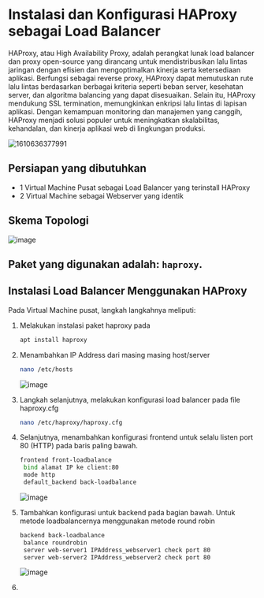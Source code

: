 <h1>Instalasi dan Konfigurasi HAProxy sebagai Load Balancer</h1>

HAProxy, atau High Availability Proxy, adalah perangkat lunak load balancer dan proxy open-source yang dirancang untuk mendistribusikan lalu lintas jaringan dengan efisien dan mengoptimalkan kinerja serta ketersediaan aplikasi. Berfungsi sebagai reverse proxy, HAProxy dapat memutuskan rute lalu lintas berdasarkan berbagai kriteria seperti beban server, kesehatan server, dan algoritma balancing yang dapat disesuaikan. Selain itu, HAProxy mendukung SSL termination, memungkinkan enkripsi lalu lintas di lapisan aplikasi. Dengan kemampuan monitoring dan manajemen yang canggih, HAProxy menjadi solusi populer untuk meningkatkan skalabilitas, kehandalan, dan kinerja aplikasi web di lingkungan produksi.

![1610636377991](https://github.com/rodipisroi/LinuxServer/assets/104636035/cdbc64e1-beda-448c-9f09-63e3aec8b3a0)

## Persiapan yang dibutuhkan

- 1 Virtual Machine Pusat sebagai Load Balancer yang terinstall HAProxy
- 2 Virtual Machine sebagai Webserver yang identik

## Skema Topologi

![image](https://github.com/rodipisroi/LinuxServer/assets/104636035/438b4236-8eaa-45c8-95b9-cbc829213992)


## Paket yang digunakan adalah: `haproxy`.

<h2>Instalasi Load Balancer Menggunakan HAProxy</h2>

Pada Virtual Machine pusat, langkah langkahnya meliputi:

1. Melakukan instalasi paket haproxy pada
   ```sh
   apt install haproxy
   ```
2. Menambahkan IP Address dari masing masing host/server
   ```sh
   nano /etc/hosts
   ```

   ![image](https://github.com/rodipisroi/LinuxServer/assets/104636035/3ee3b982-e12b-4f26-b731-4d8ffb8c162b)


3. Langkah selanjutnya, melakukan konfigurasi load balancer pada file haproxy.cfg
   ```sh
   nano /etc/haproxy/haproxy.cfg
   ```

4. Selanjutnya, menambahkan konfigurasi frontend untuk selalu listen port 80 (HTTP) pada baris paling bawah. 
   ```sh
   frontend front-loadbalance
    bind alamat IP ke client:80
    mode http
    default_backend back-loadbalance
   ```

   ![image](https://github.com/rodipisroi/LinuxServer/assets/104636035/1a6dc9ae-74b3-413a-89a7-8c49d1995a4d)

5. Tambahkan konfigurasi untuk backend pada bagian bawah. Untuk metode loadbalancernya menggunakan metode round robin
   ```sh
   backend back-loadbalance
    balance roundrobin
    server web-server1 IPAddress_webserver1 check port 80
    server web-server2 IPAddress_webserver2 check port 80
   ```

   ![image](https://github.com/rodipisroi/LinuxServer/assets/104636035/ed28265d-8160-42dd-92bb-cba94e10f233)


6. 
